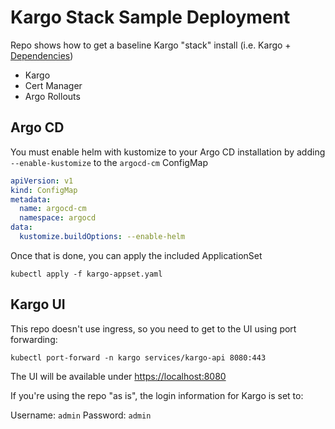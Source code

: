 # Kargo Stack Sample Deployment

Repo shows how to get a baseline Kargo "stack" install (i.e. Kargo + [Dependencies](https://kargo.akuity.io/how-to-guides/installing-kargo#basic-installation))

* Kargo
* Cert Manager
* Argo Rollouts

## Argo CD

You must enable helm with kustomize to your Argo CD installation by adding `--enable-kustomize` to the `argocd-cm` ConfigMap

```yaml
apiVersion: v1
kind: ConfigMap
metadata:
  name: argocd-cm
  namespace: argocd
data:
  kustomize.buildOptions: --enable-helm
```

Once that is done, you can apply the included ApplicationSet

```shell
kubectl apply -f kargo-appset.yaml
```

## Kargo UI

This repo doesn't use ingress, so you need to get to the UI using port forwarding:

```shell
kubectl port-forward -n kargo services/kargo-api 8080:443
```

The UI will be available under [https://localhost:8080](https://localhost:8080)

If you're using the repo "as is", the login information for Kargo is set to:

Username: `admin`
Password: `admin`
